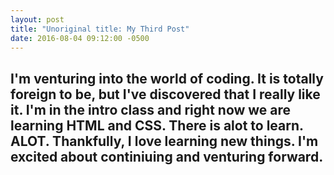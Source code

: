 ```yaml
---
layout: post
title: "Unoriginal title: My Third Post"
date: 2016-08-04 09:12:00 -0500
---
```

## I'm venturing into the world of coding. It is totally foreign to be, but I've discovered that I really like it. I'm in the intro class and right now we are learning HTML and CSS. There is alot to learn. ALOT. Thankfully, I love learning new things. I'm excited about continiuing and venturing forward.
